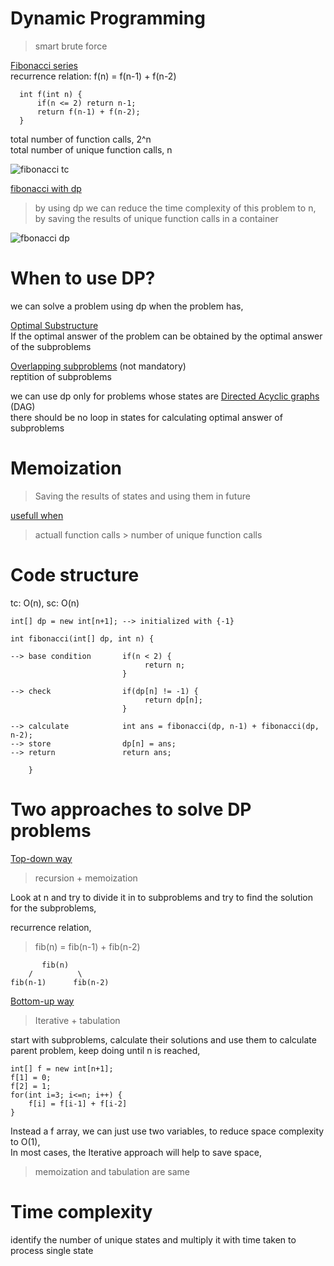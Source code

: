 # Dynamic Programming

> smart brute force

<ins>Fibonacci series</ins>  
recurrence relation: f(n) = f(n-1) + f(n-2)

```
  int f(int n) {
      if(n <= 2) return n-1;
      return f(n-1) + f(n-2);
  }
```
total number of function calls, 2^n  
total number of unique function calls, n 

![fibonacci tc](https://user-images.githubusercontent.com/16437905/180906541-f4f07a2e-250f-4193-a095-a9cd6adb8f57.png)

<ins>fibonacci with dp</ins>  
> by using dp we can reduce the time complexity of this problem to n,   
> by saving the results of unique function calls in a container   

![fbonacci dp](https://user-images.githubusercontent.com/16437905/180906809-d4d731c0-c34d-485d-ab9f-bbffbd9cf58e.png)


# When to use DP?

we can solve a problem using dp when the problem has,  

<ins>Optimal Substructure</ins>  
If the optimal answer of the problem can be obtained by the optimal answer of the subproblems  

<ins>Overlapping subproblems</ins> (not mandatory)  
reptition of subproblems  

we can use dp only for problems whose states are <ins> Directed Acyclic graphs</ins> (DAG)  
there should be no loop in states for calculating optimal answer of subproblems  

# Memoization

> Saving the results of states and using them in future  

<ins>usefull when</ins>  
> actuall function calls > number of unique function calls  

# Code structure
tc: O(n), sc: O(n)

```
int[] dp = new int[n+1]; --> initialized with {-1}

int fibonacci(int[] dp, int n) {

--> base condition       if(n < 2) {      
                              return n;
                         }  

--> check                if(dp[n] != -1) {
                              return dp[n];
                         }

--> calculate            int ans = fibonacci(dp, n-1) + fibonacci(dp, n-2);
--> store                dp[n] = ans;
--> return               return ans;

    }
```

# Two approaches to solve DP problems

<ins>Top-down way</ins>  
> recursion + memoization  

Look at n and try to divide it in to subproblems and try to find the solution for the subproblems,  

recurrence relation,  
> fib(n) = fib(n-1) + fib(n-2)  

```   
       fib(n)
    /          \ 
fib(n-1)      fib(n-2)
```

<ins>Bottom-up way</ins>  
> Iterative + tabulation  

start with subproblems, calculate their solutions and use them to calculate parent problem, keep doing until n is reached,  

```
int[] f = new int[n+1];
f[1] = 0;
f[2] = 1;
for(int i=3; i<=n; i++) {
    f[i] = f[i-1] + f[i-2]
}
```
Instead a f array, we can just use two variables, to reduce space complexity to O(1),  
In most cases, the Iterative approach will help to save space,   

> memoization and tabulation are same

# Time complexity

identify the number of unique states and multiply it with time taken to process single state
